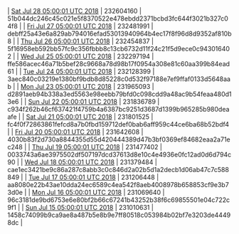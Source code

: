 | [Sat Jul 28 05:00:01 UTC 2018](https://transfer.sh/omP2x/dashninja-dbdump-20180728070001.tar.bz2) | 232604160 | 51b044dc246c45c021e5f8370522e478ebdd2371bcbd3fc644f3021b327c04f8 | 
| [Fri Jul 27 05:00:01 UTC 2018](https://transfer.sh/t39uu/dashninja-dbdump-20180727070001.tar.bz2) | 232481991 | debff25a43e6a829ab794016efad53013940964b4ec17f8f96d8d9352af810b8 | 
| [Thu Jul 26 05:00:01 UTC 2018](https://transfer.sh/fdQrs/dashninja-dbdump-20180726070001.tar.bz2) | 232454837 | 5f16958eb592bb57fc9c356fbbb8c13cb6732d11f24c21f5d9ece0c943016402 | 
| [Wed Jul 25 05:00:01 UTC 2018](https://transfer.sh/X2ATI/dashninja-dbdump-20180725070001.tar.bz2) | 232297194 | ffe586acec46a71b5bef28c9668a78d98b17f0954a308e81c60aa399b84ead61 | 
| [Tue Jul 24 05:00:01 UTC 2018](https://transfer.sh/iQTd0/dashninja-dbdump-20180724070001.tar.bz2) | 232128399 | 3aec840c03219e1380bf9bdb8d85228c0d532f97188e7ef9ffaf0133d5648aab | 
| [Mon Jul 23 05:00:01 UTC 2018](https://transfer.sh/16ajDL/dashninja-dbdump-20180723070001.tar.bz2) | 231965093 | d2891aeb94b338a3ed5563e98eebb79bfd0c098cdd9a48ac9b54feaa480d13e6 | 
| [Sun Jul 22 05:00:01 UTC 2018](https://transfer.sh/zW8oN/dashninja-dbdump-20180722070001.tar.bz2) | 231836789 | c934f262b46cf637421f4759b4a6387bc9251d3687d1399b965285b980deaafe | 
| [Sat Jul 21 05:00:01 UTC 2018](https://transfer.sh/8ikQj/dashninja-dbdump-20180721070001.tar.bz2) | 231801525 | fc4f0f72863861fefcd8a7b0fbd159712def0bab6aff959c44ce6ba68b52bdf4 | 
| [Fri Jul 20 05:00:01 UTC 2018](https://transfer.sh/dD9Yu/dashninja-dbdump-20180720070001.tar.bz2) | 231642608 | 4030b83f2d730a8844355d55d420444389d47b3bf0369ef84682eaa2a71ec248 | 
| [Thu Jul 19 05:00:01 UTC 2018](https://transfer.sh/C7RLv/dashninja-dbdump-20180719070001.tar.bz2) | 231477402 | 0033743a6ae3975502df507197dcd37613d8e10c4e4936e0fc12ad0d6d794c90 | 
| [Wed Jul 18 05:00:01 UTC 2018](https://transfer.sh/zcOT4/dashninja-dbdump-20180718070001.tar.bz2) | 231379484 | cae1ec3421be9c86a287c8abb3c0c846d2a02b5d1a2decb1d06ab47c7c588849 | 
| [Tue Jul 17 05:00:01 UTC 2018](https://transfer.sh/x6SH5/dashninja-dbdump-20180717070001.tar.bz2) | 231206448 | aa8080e22b43ae10dda24ec6589c4ea542f8aeb4008978b658853cf9e3b73d0e | 
| [Mon Jul 16 05:00:01 UTC 2018](https://transfer.sh/VVGwb/dashninja-dbdump-20180716070001.tar.bz2) | 231069640 | 96c3181de9bd6753e6e80bf2b66c67241b43252b38f6c69855501e04c722c9f1 | 
| [Sun Jul 15 05:00:01 UTC 2018](https://transfer.sh/9u9EN/dashninja-dbdump-20180715070001.tar.bz2) | 231010631 | 1458c74099b9ca9ae8a487b5e8b9e7ff80518c053984b02bf7e3203de44498dc | 
